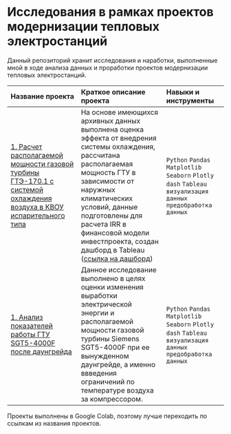 # Исследования в рамках проектов модернизации тепловых электростанций

Данный репозиторий хранит исследования и наработки, выполненные мной в ходе анализа данных и проработки проектов модернизации тепловых электростанций.

| Название проекта      | Краткое описание проекта               | Навыки и инструменты     |
| :-------------------- | :---------------------|:---------------------------|
| [1. Расчет располагаемой мощности газовой турбины ГТЭ-170.1 с системой охлаждения воздуха в КВОУ испарительного типа](https://colab.research.google.com/github/Alexurm/Power-Generation-Projects/blob/main/GTE-170.1%20perfomances%20with%20evaporative%20type%20cooling%20system.ipynb#scrollTo=FA5n7__rYpAV) | На основе имеющихся архивных данных выполнена оценка эффекта от внедрения системы охлаждения, рассчитана располагаемая мощность ГТУ в зависимости от наружных климатических условий, данные подготовлены для расчета IRR в финансовой модели инвестпроекта, создан дашборд в Tableau ([ссылка на дашборд](https://public.tableau.com/app/profile/alexander5368/viz/GTE-170_1EC/GTE-170_1perfomanceswithEC)) | `Python` `Pandas` `Matplotlib` `Seaborn` `Plotly` `dash` `Tableau` `визуализация данных` `предобработка данных`|
| [1. Анализ показателей работы ГТУ SGT5-4000F после даунгрейда](https://colab.research.google.com/github/Alexurm/Power-Generation-Projects/blob/main/SGT5_4000F_gas_turbine_after_downgrade.ipynb?hl=ru#scrollTo=lZi5MRIEQFq1) | Данное исследование выполнено в целях оценки изменения выработки электрической энергии и располагаемой мощности газовой турбины Siemens SGT5-4000F при ее вынужденном даунгрейде, а именно ввведения ограничений по температуре воздуха за компрессором. | `Python` `Pandas` `Matplotlib` `Seaborn` `Plotly` `dash` `Tableau` `визуализация данных` `предобработка данных`|

Проекты выполнены в Google Colab, поэтому лучше переходить по ссылкам из названия проектов.

